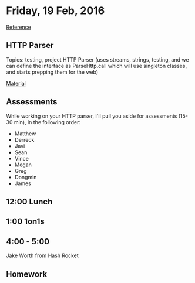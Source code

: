 Friday, 19 Feb, 2016
====================

[Reference](https://github.com/CodePlatoon/curriculum#week-3)

HTTP Parser
-----------

Topics: testing, project HTTP Parser (uses streams, strings, testing, and we can define the interface as
ParseHttp.call which will use singleton classes, and starts prepping them for the web)

[Material](https://github.com/JoshCheek/programming_is_fun/blob/master/spec/request_spec.rb)


Assessments
-----------

While working on your HTTP parser,
I'll pull you aside for assessments (15-30 min),
in the following order:

* Matthew
* Derreck
* Javi
* Sean
* Vince
* Megan
* Greg
* Dongmin
* James


12:00 Lunch
-----------

1:00 1on1s
----------



4:00 - 5:00
-----------

Jake Worth from Hash Rocket

Homework
--------
